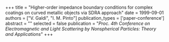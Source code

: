 +++
title = "Higher-order impedance boundary conditions for complex coatings on curved metallic objects via SDRA approach"
date = 1999-09-01
authors = ["V. Galdi", "I. M. Pinto"]
publication_types = ['paper-conference']
abstract = ""
selected = false
publication = "*Proc. 4th Conference on Electromagnetic and Light Scattering by Nonspherical Particles: Theory and Applications*"
+++

